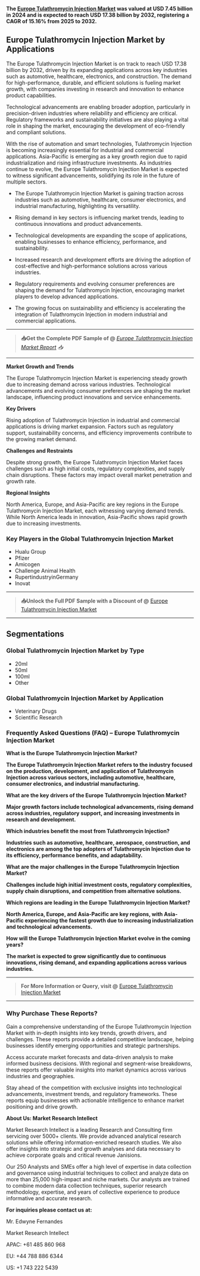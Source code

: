 <p><strong>The <a href="https://www.marketresearchintellect.com/download-sample/?rid=1018567&amp;utm_source=Pulse-April-Europe&amp;utm_medium=852">Europe Tulathromycin Injection Market</a> was valued at USD 7.45 billion in 2024 and is expected to reach USD 17.38 billion by 2032, registering a CAGR of 15.16% from 2025 to 2032.</strong></p><h2>Europe Tulathromycin Injection Market by Applications&nbsp;</h2><p><p>The Europe Tulathromycin Injection Market is on track to reach USD 17.38 billion by 2032, driven by its expanding applications across key industries such as automotive, healthcare, electronics, and construction. The demand for high-performance, durable, and efficient solutions is fueling market growth, with companies investing in research and innovation to enhance product capabilities.</p><p>Technological advancements are enabling broader adoption, particularly in precision-driven industries where reliability and efficiency are critical. Regulatory frameworks and sustainability initiatives are also playing a vital role in shaping the market, encouraging the development of eco-friendly and compliant solutions.</p><p>With the rise of automation and smart technologies, Tulathromycin Injection is becoming increasingly essential for industrial and commercial applications. Asia-Pacific is emerging as a key growth region due to rapid industrialization and rising infrastructure investments. As industries continue to evolve, the Europe Tulathromycin Injection Market is expected to witness significant advancements, solidifying its role in the future of multiple sectors.</p></p><ul><li><p>The Europe Tulathromycin Injection Market is gaining traction across industries such as automotive, healthcare, consumer electronics, and industrial manufacturing, highlighting its versatility.</p></li><li><p>Rising demand in key sectors is influencing market trends, leading to continuous innovations and product advancements.</p></li><li><p>Technological developments are expanding the scope of applications, enabling businesses to enhance efficiency, performance, and sustainability.</p></li><li><p>Increased research and development efforts are driving the adoption of cost-effective and high-performance solutions across various industries.</p></li><li><p>Regulatory requirements and evolving consumer preferences are shaping the demand for Tulathromycin Injection, encouraging market players to develop advanced applications.</p></li><li><p>The growing focus on sustainability and efficiency is accelerating the integration of Tulathromycin Injection in modern industrial and commercial applications.</p></li></ul><hr /><blockquote><p><strong><span class="font-[700]">📥Get the Complete PDF Sample of @ </span></strong><em><span class="font-[700]"><a href="https://www.marketresearchintellect.com/download-sample/?rid=1018567&amp;utm_source=Pulse-April-Europe&amp;utm_medium=852" target="_blank" data-tracking-control-name="article-ssr-frontend-pulse_little-text-block" data-tracking-will-navigate="" data-test-link="">Europe Tulathromycin Injection Market Report</a>&nbsp;📥</span></em></p></blockquote><hr /><p class="" data-start="77" data-end="360"><strong data-start="77" data-end="105">Market Growth and Trends</strong></p><p class="" data-start="77" data-end="360">The Europe Tulathromycin Injection Market is experiencing steady growth due to increasing demand across various industries. Technological advancements and evolving consumer preferences are shaping the market landscape, influencing product innovations and service enhancements.</p><p class="" data-start="362" data-end="606"><strong data-start="362" data-end="377">Key Drivers</strong></p><p class="" data-start="362" data-end="606">Rising adoption of Tulathromycin Injection in industrial and commercial applications is driving market expansion. Factors such as regulatory support, sustainability concerns, and efficiency improvements contribute to the growing market demand.</p><p class="" data-start="608" data-end="849"><strong data-start="608" data-end="637">Challenges and Restraints</strong></p><p class="" data-start="608" data-end="849">Despite strong growth, the Europe Tulathromycin Injection Market faces challenges such as high initial costs, regulatory complexities, and supply chain disruptions. These factors may impact overall market penetration and growth rate.</p><p class="" data-start="851" data-end="1095"><strong data-start="851" data-end="872">Regional Insights</strong></p><p class="" data-start="851" data-end="1095">North America, Europe, and Asia-Pacific are key regions in the Europe Tulathromycin Injection Market, each witnessing varying demand trends. While North America leads in innovation, Asia-Pacific shows rapid growth due to increasing investments.</p><p><h3>Key Players in the Global Tulathromycin Injection Market </h3><ul><li>Hualu Group</li><li>Pfizer</li><li>Amicogen</li><li>Challenge Animal Health</li><li>RupertindustryinGermany</li><li>Inovat</li></ul></p><hr /><blockquote><p><strong>📥Unlock the Full PDF Sample with a Discount of @</strong> <a href="https://www.marketresearchintellect.com/ask-for-discount/?rid=1018567&amp;utm_source=Pulse-April-Europe&amp;utm_medium=852">Europe Tulathromycin Injection Market</a></p></blockquote><hr /><p><h2>Segmentations</h2><h3>Global Tulathromycin Injection Market by Type</h3><ul><li>20ml</li><li>50ml</li><li>100ml</li><li>Other</li></ul><h3>Global Tulathromycin Injection Market by Application</h3><ul><li>Veterinary Drugs</li><li>Scientific Research</li></ul></p><h3><strong>Frequently Asked Questions (FAQ) &ndash; Europe Tulathromycin Injection Market</strong></h3><p><strong>What is the Europe Tulathromycin Injection Market?</strong></p><p><strong>The Europe Tulathromycin Injection Market refers to the industry focused on the production, development, and application of Tulathromycin Injection across various sectors, including automotive, healthcare, consumer electronics, and industrial manufacturing.</strong></p><p><strong>What are the key drivers of the Europe Tulathromycin Injection Market?</strong></p><p><strong>Major growth factors include technological advancements, rising demand across industries, regulatory support, and increasing investments in research and development.</strong></p><p><strong>Which industries benefit the most from Tulathromycin Injection?</strong></p><p><strong>Industries such as automotive, healthcare, aerospace, construction, and electronics are among the top adopters of Tulathromycin Injection due to its efficiency, performance benefits, and adaptability.</strong></p><p><strong>What are the major challenges in the Europe Tulathromycin Injection Market?</strong></p><p><strong>Challenges include high initial investment costs, regulatory complexities, supply chain disruptions, and competition from alternative solutions.</strong></p><p><strong>Which regions are leading in the Europe Tulathromycin Injection Market?</strong></p><p><strong>North America, Europe, and Asia-Pacific are key regions, with Asia-Pacific experiencing the fastest growth due to increasing industrialization and technological advancements.</strong></p><p><strong>How will the Europe Tulathromycin Injection Market evolve in the coming years?</strong></p><p><strong>The market is expected to grow significantly due to continuous innovations, rising demand, and expanding applications across various industries.</strong></p><hr /><blockquote><p><span class="font-[700]"><strong>For More Information or Query, visit&nbsp;@</strong>&nbsp;</span><span class="font-[700]"><a href="https://www.marketresearchintellect.com/product/global-tulathromycin-injection-market/?utm_source=Linkedin&utm_medium=852" target="_blank" data-tracking-control-name="article-ssr-frontend-pulse_little-text-block" data-tracking-will-navigate="" data-test-link="">Europe Tulathromycin Injection Market</a></span></p></blockquote><hr /><h3><strong data-start="0" data-end="31">Why Purchase These Reports?</strong></h3><p class="" data-start="35" data-end="297">Gain a comprehensive understanding of the Europe Tulathromycin Injection Market with in-depth insights into key trends, growth drivers, and challenges. These reports provide a detailed competitive landscape, helping businesses identify emerging opportunities and strategic partnerships.</p><p class="" data-start="299" data-end="540">Access accurate market forecasts and data-driven analysis to make informed business decisions. With regional and segment-wise breakdowns, these reports offer valuable insights into market dynamics across various industries and geographies.</p><p class="" data-start="542" data-end="784">Stay ahead of the competition with exclusive insights into technological advancements, investment trends, and regulatory frameworks. These reports equip businesses with actionable intelligence to enhance market positioning and drive growth.</p><p><strong><span class="font-[700]">About Us: Market Research Intellect</span></strong></p><p><span class="">Market Research Intellect is a leading Research and Consulting firm servicing over 5000+ clients. We provide advanced analytical research solutions while offering information-enriched research studies.&nbsp;</span>We also offer insights into strategic and growth analyses and data necessary to achieve corporate goals and critical revenue Janisions.</p><p><span class="">Our 250 Analysts and SMEs offer a high level of expertise in data collection and governance using industrial techniques to collect and analyze data on more than 25,000 high-impact and niche markets. Our analysts are trained to combine modern data collection techniques, superior research methodology, expertise, and years of collective experience to produce informative and accurate research.</span></p><p><strong>For inquiries please contact us at:</strong></p><p>Mr. Edwyne Fernandes</p><p>Market Research Intellect</p><p>APAC: +61 485 860 968</p><p>EU: +44 788 886 6344</p><p>US: +1 743 222 5439</p>